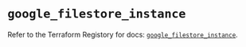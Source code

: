 # `google_filestore_instance`

Refer to the Terraform Registory for docs: [`google_filestore_instance`](https://registry.terraform.io/providers/hashicorp/google/5.29.0/docs/resources/filestore_instance).
